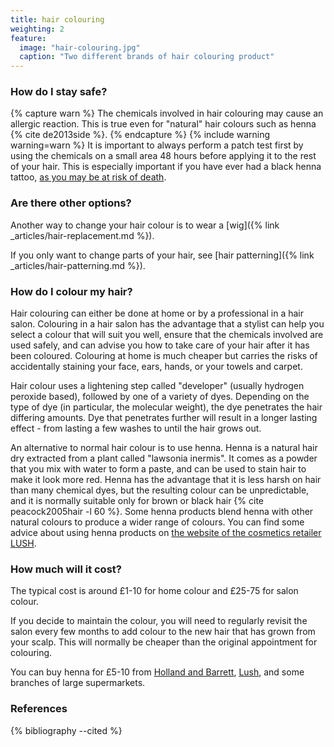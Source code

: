 ```yaml
---
title: hair colouring
weighting: 2
feature:
  image: "hair-colouring.jpg"
  caption: "Two different brands of hair colouring product"
---
```


### How do I stay safe?

{% capture warn %}
The chemicals involved in hair colouring may cause an allergic reaction. This is true even for "natural" hair colours such as henna {% cite de2013side %}.
{% endcapture %}
{% include warning warning=warn %}
It is important to always perform a patch test first by using the chemicals on a small area 48 hours before applying it to the rest of your hair. This is especially important if you have ever had a black henna tattoo, [as you may be at risk of death](https://www.nhs.uk/Conditions/hair-dye-allergy/Pages/Introduction.aspx).

### Are there other options?

Another way to change your hair colour is to wear a [wig]({% link _articles/hair-replacement.md %}).

If you only want to change parts of your hair, see [hair patterning]({% link _articles/hair-patterning.md %}).

### How do I colour my hair?

Hair colouring can either be done at home or by a professional in a hair salon. Colouring in a hair salon has the advantage that a stylist can help you select a colour that will suit you well, ensure that the chemicals involved are used safely, and can advise you how to take care of your hair after it has been coloured. Colouring at home is much cheaper but carries the risks of accidentally staining your face, ears, hands, or your towels and carpet.

Hair colour uses a lightening step called "developer" (usually hydrogen peroxide based), followed by one of a variety of dyes. Depending on the type of dye (in particular, the molecular weight), the dye penetrates the hair differing amounts. Dye that penetrates further will result in a longer lasting effect - from lasting a few washes to until the hair grows out.

An alternative to normal hair colour is to use henna. Henna is a natural hair dry extracted from a plant called "lawsonia inermis". It comes as a powder that you mix with water to form a paste, and can be used to stain hair to make it look more red. Henna has the advantage that it is less harsh on hair than many chemical dyes, but the resulting colour can be unpredictable, and it is normally suitable only for brown or black hair {% cite peacock2005hair -l 60 %}. Some henna products blend henna with other natural colours to produce a wider range of colours. You can find some advice about using henna products on [the website of the cosmetics retailer LUSH](https://www.lush.com/uk/en/a/how-to-use-henna-hair-dye).

### How much will it cost?

The typical cost is around £1-10 for home colour and £25-75 for salon colour. 

If you decide to maintain the colour, you will need to regularly revisit the salon every few months to add colour to the new hair that has grown from your scalp. This will normally be cheaper than the original appointment for colouring.

You can buy henna for £5-10 from [Holland and Barrett](http://www.hollandandbarrett.com/), [Lush](https://www.lush.com), and some branches of large supermarkets.

### References

{% bibliography --cited %}
